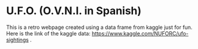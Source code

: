 
# U.F.O. (O.V.N.I. in Spanish)
 
This is a retro webpage created using a data frame from kaggle just for fun. Here is the link of the kaggle data: https://www.kaggle.com/NUFORC/ufo-sightings .